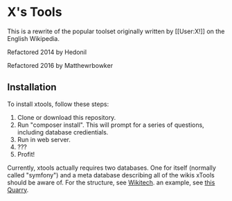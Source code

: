 X's Tools
==============

This is a rewrite of the popular toolset originally written by [[User:X!]] on the English Wikipedia.

Refactored 2014 by Hedonil

Refactored 2016 by Matthewrbowker

Installation
------------

To install xtools, follow these steps:

1. Clone or download this repository.
2. Run "composer install".  This will prompt for a series of questions, including database credientials.  
3. Run in web server.
4. ???
5. Profit!

Currently, xtools actually requires two databases.  One for itself (normally called "symfony") and a meta database describing all of the wikis xTools should be aware of.  For the structure, see [Wikitech](https://wikitech.wikimedia.org/wiki/Help:Tool_Labs/Database#Metadata_database).  an example, see [this Quarry](https://quarry.wmflabs.org/query/4031).
